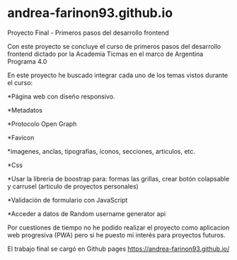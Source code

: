 # andrea-farinon93.github.io
Proyecto Final - Primeros pasos del desarrollo frontend

Con este proyecto se concluye el curso de primeros pasos del desarrollo frontend dictado por la Academia Ticmas en el marco de Argentina Programa 4.0

En este proyecto he buscado integrar cada uno de los temas vistos durante el curso:

*Página web con diseño responsivo.

*Metadatos

*Protocolo Open Graph

*Favicon

*imagenes, anclas, tipografias, íconos, secciones, articulos, etc.

*Css

*Usar la libreria de boostrap para: formas las grillas, crear botón colapsable y carrusel (articulo de proyectos personales)

*Validación de formulario con JavaScript

*Acceder a datos de Random username generator api

Por cuestiones de tiempo no he podido realizar el proyecto como aplicacion web progresiva (PWA) pero si he puesto mi interés para proyectos futuros.

El trabajo final se cargó en Github pages https://andrea-farinon93.github.io/ 

